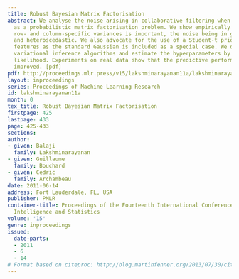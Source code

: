 ```yaml
---
title: Robust Bayesian Matrix Factorisation
abstract: We analyse the noise arising in collaborative filtering when formalised
  as a probabilistic matrix factorisation problem. We show empirically that modelling
  row- and column-specific variances is important, the noise being in general non-Gaussian
  and heteroscedastic. We also advocate for the use of a Student-t prior for the latent
  features as the standard Gaussian is included as a special case. We derive several
  variational inference algorithms and estimate the hyperparameters by type-II maximum
  likelihood. Experiments on real data show that the predictive performance is significantly
  improved. [pdf]
pdf: http://proceedings.mlr.press/v15/lakshminarayanan11a/lakshminarayanan11a.pdf
layout: inproceedings
series: Proceedings of Machine Learning Research
id: lakshminarayanan11a
month: 0
tex_title: Robust Bayesian Matrix Factorisation
firstpage: 425
lastpage: 433
page: 425-433
sections: 
author:
- given: Balaji
  family: Lakshminarayanan
- given: Guillaume
  family: Bouchard
- given: Cedric
  family: Archambeau
date: 2011-06-14
address: Fort Lauderdale, FL, USA
publisher: PMLR
container-title: Proceedings of the Fourteenth International Conference on Artificial
  Intelligence and Statistics
volume: '15'
genre: inproceedings
issued:
  date-parts:
  - 2011
  - 6
  - 14
# Format based on citeproc: http://blog.martinfenner.org/2013/07/30/citeproc-yaml-for-bibliographies/
---
```

